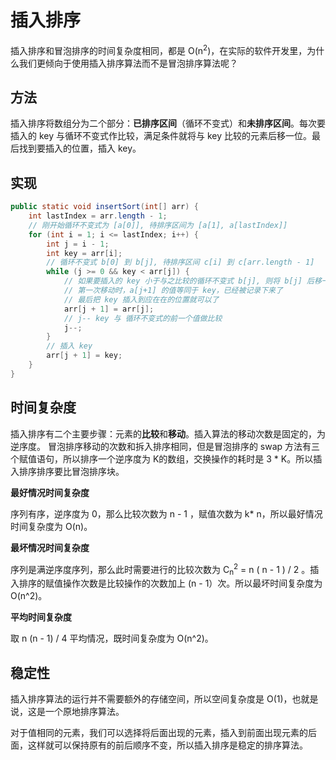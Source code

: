 # 插入排序
 插入排序和冒泡排序的时间复杂度相同，都是 O(n<sup>2</sup>)，在实际的软件开发里，为什么我们更倾向于使用插入排序算法而不是冒泡排序算法呢？



## 方法

插入排序将数组分为二个部分：**已排序区间**（循环不变式）和**未排序区间**。每次要插入的 key 与循环不变式作比较，满足条件就将与 key 比较的元素后移一位。最后找到要插入的位置，插入 key。



## 实现

```java
public static void insertSort(int[] arr) {
    int lastIndex = arr.length - 1;
    // 刚开始循环不变式为 [a[0]], 待排序区间为 [a[1], a[lastIndex]]
    for (int i = 1; i <= lastIndex; i++) {
        int j = i - 1;
        int key = arr[i];
        // 循环不变式 b[0] 到 b[j], 待排序区间 c[i] 到 c[arr.length - 1]
        while (j >= 0 && key < arr[j]) {
            // 如果要插入的 key 小于与之比较的循环不变式 b[j], 则将 b[j] 后移一位
            // 第一次移动时，a[j+1] 的值等同于 key，已经被记录下来了
            // 最后把 key 插入到应在在的位置就可以了
            arr[j + 1] = arr[j];
            // j-- key 与 循环不变式的前一个值做比较
            j--;
        }
        // 插入 key
        arr[j + 1] = key;
    }
}
```



## 时间复杂度

插入排序有二个主要步骤：元素的**比较**和**移动**。插入算法的移动次数是固定的，为逆序度。
冒泡排序移动的次数和拆入排序相同，但是冒泡排序的 swap 方法有三个赋值语句，所以排序一个逆序度为 K的数组，交换操作的耗时是 3 * K。所以插入排序排序要比冒泡排序块。



**最好情况时间复杂度**

序列有序，逆序度为 0，那么比较次数为 n - 1 ，赋值次数为 k* n，所以最好情况时间复杂度为 O(n)。

**最坏情况时间复杂度**

序列是满逆序度序列，那么此时需要进行的比较次数为 C<sub>n</sub><sup>2</sup> = n ( n - 1 ) / 2 。插入排序的赋值操作次数是比较操作的次数加上 (n - 1）次。所以最坏时间复杂度为 O(n^2)。

**平均时间复杂度**

取  n (n - 1) / 4 平均情况，既时间复杂度为 O(n^2)。

## 稳定性

插入排序算法的运行并不需要额外的存储空间，所以空间复杂度是 O(1)，也就是说，这是一个原地排序算法。

对于值相同的元素，我们可以选择将后面出现的元素，插入到前面出现元素的后面，这样就可以保持原有的前后顺序不变，所以插入排序是稳定的排序算法。